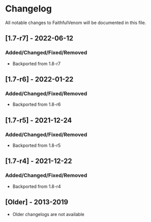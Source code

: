 # Changelog
All notable changes to FaithfulVenom will be documented in this file.

## [1.7-r7] - 2022-06-12
### Added/Changed/Fixed/Removed
- Backported from 1.8-r7

## [1.7-r6] - 2022-01-22
### Added/Changed/Fixed/Removed
- Backported from 1.8-r6

## [1.7-r5] - 2021-12-24
### Added/Changed/Fixed/Removed
- Backported from 1.8-r5

## [1.7-r4] - 2021-12-22
### Added/Changed/Fixed/Removed
- Backported from 1.8-r4

## [Older] - 2013-2019
- Older changelogs are not available

